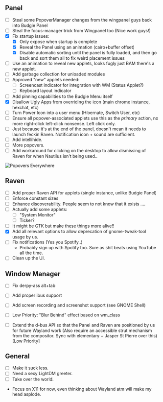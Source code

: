 Panel
-----
 * [ ] Steal some PopoverManager changes from the wingpanel guys back into Budgie Panel
 * [ ] Steal the focus-manager trick from Wingpanel too (Nice work guys!)
 * [x] Fix startup issues:
    * [x] Only expose when startup is complete
    * [x] Reveal the Panel using an animation (cairo+buffer offset)
    * [x] Disable automatic sorting until the panel is fully loaded, and then go
      back and sort them all to fix weird placement issues
 * [ ] Use an animation to reveal new applets, looks fugly just BAM there's a new applet.
 * [ ] Add garbage collection for unloaded modules
 * [ ] Approved "new" applets needed:
   * [ ] Screencast indicator for integration with WM (Status Applet?)
   * [ ] Keyboard layout indicator
 * [ ] Add pinning capabilities to the Budgie Menu itself
 * [x] Disallow Ugly Apps from overriding the icon (main chrome instance, hexchat, etc)
 * [ ] Turn Power Icon into a user menu (Hibernate, Switch User, etc)
 * [ ] Ensure all popover-associated applets use this as  the *primary* action, no
       more right-click left-click nonsense. Left click only.
 * [ ] Just because it's at the end of the panel, doesn't mean it needs to launch
       feckin Raven. Notification icon + sound are sufficient.
 * [ ] Add intellihide.
 * [ ] More popovers.
 * [ ] Add workaround for clicking on the desktop to allow dismissing of Raven
       for when Nautilus isn't being used..

 ![Popovers Everywhere](http://cdn.meme.am/instances/500x/63501402.jpg)
 
Raven
------
 * [ ] Add proper Raven API for applets (single instance, unlike Budgie Panel)
 * [ ] Enforce constant sizes
 * [ ] Enhance discoverability. People seem to not know that it exists ....
 * [ ] Actually add some applets:
   * [ ] "System Monitor"
   * [ ] Ticker?
 * [ ] It might be GTK but make these things more alive!!
 * [x] Add all relevant options to allow deprecation of gnome-tweak-tool usage by us.
 * [ ] Fix notifications (Yes you Spotify..)
   - Probably sign up with Spotify too. Sure as shit beats using YouTube all the time.
 * [ ] Clean up the UI.

Window Manager
---------------
 * [ ] Fix derpy-ass alt+tab
 * [ ] Add proper ibus support
 * [ ] Add screen recording and screenshot support (see GNOME Shell)
 * [ ] Low Priority: "Blur Behind" effect based on wm_class
 * [ ] Extend the d-bus API so that the Panel and Raven are positioned by us for future
   Wayland work (Also require an accessible strut mechanism from the compositor.
   Sync with elementary + Jasper St Pierre over this) [Low Priority]


General
-------

 * [ ] Make it suck less.
 * [ ] Need a sexy LightDM greeter.
 * [ ] Take over the world.
 * Focus on X11 for now, even thinking about Wayland atm will make my head asplode.
